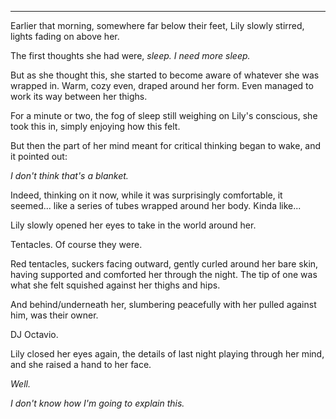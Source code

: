 ----

Earlier that morning, somewhere far below their feet, Lily slowly stirred, lights fading on above her.

The first thoughts she had were, *sleep. I need more sleep.*

But as she thought this, she started to become aware of whatever she was wrapped in. Warm, cozy even, draped around her form. Even managed to work its way between her thighs.

For a minute or two, the fog of sleep still weighing on Lily's conscious, she took this in, simply enjoying how this felt.

But then the part of her mind meant for critical thinking began to wake, and it pointed out:

*I don't think that's a blanket.*

Indeed, thinking on it now, while it was surprisingly comfortable, it seemed... like a series of tubes wrapped around her body. Kinda like...

Lily slowly opened her eyes to take in the world around her.

Tentacles. Of course they were.

Red tentacles, suckers facing outward, gently curled around her bare skin, having supported and comforted her through the night. The tip of one was what she felt squished against her thighs and hips.

And behind/underneath her, slumbering peacefully with her pulled against him, was their owner.

DJ Octavio.

Lily closed her eyes again, the details of last night playing through her mind, and she raised a hand to her face.

*Well.*

*I don't know how I'm going to explain this.*